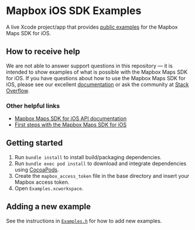 # Mapbox iOS SDK Examples

A live Xcode project/app that provides [public examples](https://www.mapbox.com/ios-sdk/examples/) for the Mapbox Maps SDK for iOS.

## How to receive help
We are not able to answer support questions in this repository — it is intended to show examples of what is possible with the Mapbox Maps SDK for iOS.  If you have questions about how to use the Mapbox Maps SDK for iOS, please see our excellent [documentation](https://www.mapbox.com/help/) or ask the community at [Stack Overflow](http://stackoverflow.com/questions/tagged/mapbox+ios).

### Other helpful links
- [Mapbox Maps SDK for iOS API documentation](https://www.mapbox.com/ios-sdk/api/)
- [First steps with the Mapbox Maps SDK for iOS](https://www.mapbox.com/help/first-steps-ios-sdk/)

## Getting started
1. Run `bundle install` to install build/packaging dependencies.
1. Run `bundle exec pod install` to download and integrate dependencies using [CocoaPods](https://cocoapods.org).
1. Create the `mapbox_access_token` file in the base directory and insert your Mapbox access token.
1. Open `Examples.xcworkspace`.

## Adding a new example
See the instructions in [`Examples.h`](Examples/Examples.h) for how to add new examples.
